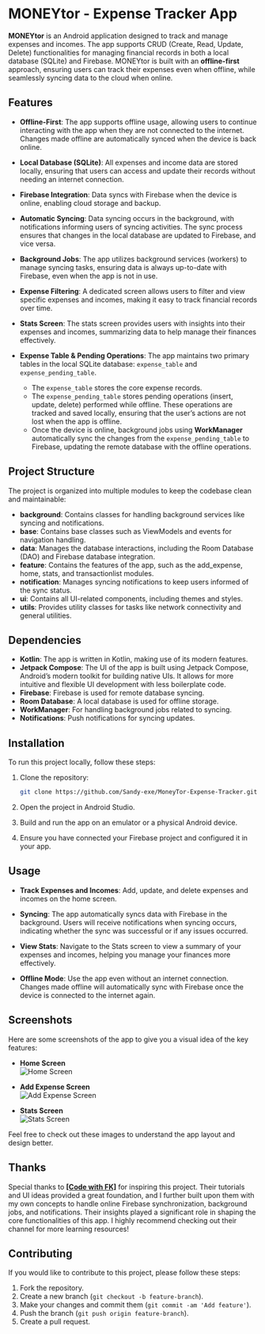 # MONEYtor - Expense Tracker App

**MONEYtor** is an Android application designed to track and manage expenses and incomes. The app supports CRUD (Create, Read, Update, Delete) functionalities for managing financial records in both a local database (SQLite) and Firebase. MONEYtor is built with an **offline-first** approach, ensuring users can track their expenses even when offline, while seamlessly syncing data to the cloud when online.

## Features

- **Offline-First**: The app supports offline usage, allowing users to continue interacting with the app when they are not connected to the internet. Changes made offline are automatically synced when the device is back online.

- **Local Database (SQLite)**: All expenses and income data are stored locally, ensuring that users can access and update their records without needing an internet connection.
  
- **Firebase Integration**: Data syncs with Firebase when the device is online, enabling cloud storage and backup.

- **Automatic Syncing**: Data syncing occurs in the background, with notifications informing users of syncing activities. The sync process ensures that changes in the local database are updated to Firebase, and vice versa.

- **Background Jobs**: The app utilizes background services (workers) to manage syncing tasks, ensuring data is always up-to-date with Firebase, even when the app is not in use.

- **Expense Filtering**: A dedicated screen allows users to filter and view specific expenses and incomes, making it easy to track financial records over time.

- **Stats Screen**: The stats screen provides users with insights into their expenses and incomes, summarizing data to help manage their finances effectively.

- **Expense Table & Pending Operations**: The app maintains two primary tables in the local SQLite database: `expense_table` and `expense_pending_table`. 
    - The `expense_table` stores the core expense records.
    - The `expense_pending_table` stores pending operations (insert, update, delete) performed while offline. These operations are tracked and saved locally, ensuring that the user’s actions are not lost when the app is offline.
    - Once the device is online, background jobs using **WorkManager** automatically sync the changes from the `expense_pending_table` to Firebase, updating the remote database with the offline operations.

## Project Structure

The project is organized into multiple modules to keep the codebase clean and maintainable:

- **background**: Contains classes for handling background services like syncing and notifications.
- **base**: Contains base classes such as ViewModels and events for navigation handling.
- **data**: Manages the database interactions, including the Room Database (DAO) and Firebase database integration.
- **feature**: Contains the features of the app, such as the add_expense, home, stats, and transactionlist modules.
- **notification**: Manages syncing notifications to keep users informed of the sync status.
- **ui**: Contains all UI-related components, including themes and styles.
- **utils**: Provides utility classes for tasks like network connectivity and general utilities.

## Dependencies

- **Kotlin**: The app is written in Kotlin, making use of its modern features.
- **Jetpack Compose**: The UI of the app is built using Jetpack Compose, Android’s modern toolkit for building native UIs. It allows for more intuitive and flexible UI development with less boilerplate code.
- **Firebase**: Firebase is used for remote database syncing.
- **Room Database**: A local database is used for offline storage.
- **WorkManager**: For handling background jobs related to syncing.
- **Notifications**: Push notifications for syncing updates.

## Installation

To run this project locally, follow these steps:

1. Clone the repository:
   ```bash
   git clone https://github.com/Sandy-exe/MoneyTor-Expense-Tracker.git
   ```

2. Open the project in Android Studio.

3. Build and run the app on an emulator or a physical Android device.

4. Ensure you have connected your Firebase project and configured it in your app.

## Usage

- **Track Expenses and Incomes**: Add, update, and delete expenses and incomes on the home screen.
  
- **Syncing**: The app automatically syncs data with Firebase in the background. Users will receive notifications when syncing occurs, indicating whether the sync was successful or if any issues occurred.

- **View Stats**: Navigate to the Stats screen to view a summary of your expenses and incomes, helping you manage your finances more effectively.

- **Offline Mode**: Use the app even without an internet connection. Changes made offline will automatically sync with Firebase once the device is connected to the internet again.

## Screenshots

Here are some screenshots of the app to give you a visual idea of the key features:

- **Home Screen**  
  ![Home Screen](screenshots/home_screen.png)

- **Add Expense Screen**  
  ![Add Expense Screen](screenshots/add_expense_screen.png)

- **Stats Screen**  
  ![Stats Screen](screenshots/stats_screen.png)

Feel free to check out these images to understand the app layout and design better.

## Thanks

Special thanks to [**[Code with FK]**](https://www.youtube.com/watch?v=LfHkAUzup5E) for inspiring this project. Their tutorials and UI ideas provided a great foundation, and I further built upon them with my own concepts to handle online Firebase synchronization, background jobs, and notifications. Their insights played a significant role in shaping the core functionalities of this app. I highly recommend checking out their channel for more learning resources!

## Contributing

If you would like to contribute to this project, please follow these steps:

1. Fork the repository.
2. Create a new branch (`git checkout -b feature-branch`).
3. Make your changes and commit them (`git commit -am 'Add feature'`).
4. Push the branch (`git push origin feature-branch`).
5. Create a pull request.
